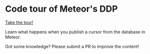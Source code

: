 # Code tour of Meteor's DDP

[Take the tour!](https://www.codetours.xyz/tour/stubailo/meteor-ddp-codetour)

Learn what happens when you publish a cursor from the database in Meteor.

Got some knowledge? Please submit a PR to improve the content!
